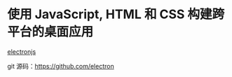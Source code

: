 # 使用 JavaScript, HTML 和 CSS 构建跨平台的桌面应用

[electronjs](https://electronjs.org/)

git 源码：https://github.com/electron
